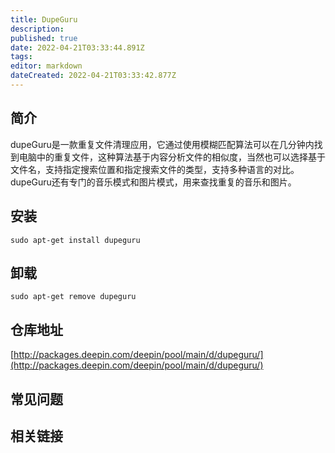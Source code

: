 ```yaml
---
title: DupeGuru
description: 
published: true
date: 2022-04-21T03:33:44.891Z
tags: 
editor: markdown
dateCreated: 2022-04-21T03:33:42.877Z
---
```


## 简介

dupeGuru是一款重复文件清理应用，它通过使用模糊匹配算法可以在几分钟内找到电脑中的重复文件，这种算法基于内容分析文件的相似度，当然也可以选择基于文件名，支持指定搜索位置和指定搜索文件的类型，支持多种语言的对比。dupeGuru还有专门的音乐模式和图片模式，用来查找重复的音乐和图片。

## 安装

`sudo apt-get install dupeguru`

## 卸载

`sudo apt-get remove dupeguru`

## 仓库地址

[http://packages.deepin.com/deepin/pool/main/d/dupeguru/](http://packages.deepin.com/deepin/pool/main/d/dupeguru/)


## 常见问题


## 相关链接